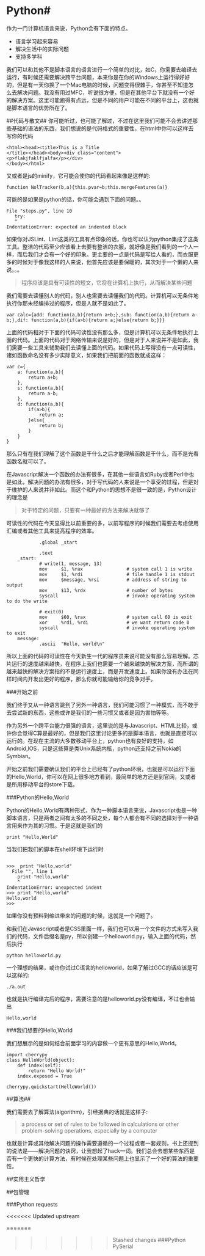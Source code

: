 # Python#

作为一门计算机语言来说，Python会有下面的特点。

 - 语言学习起来容易
 - 解决生活中的实际问题
 - 支持多学科
 
我们可以和其他不是脚本语言的语言进行一个简单的对比，如C，你需要去编译去运行，有时候还需要解决跨平台问题，本来你是在你的Windows上运行得好好的，但是有一天你换了一个Mac电脑的时候，问题变得很棘手，你甚至不知道怎么去解决问题。我没有用过MFC，听说很方便，但是在其他平台下就没有一个好的解决方案。这里可能跑得有点远，但是不同的用户可能在不同的平台上，这也就是脚本语言的优势所在了。



##代码与散文##
你可能听过，也可能了解过，不过在这里我们可能不会去讲述那些基础的语法的东西，我们想说的是代码格式的重要性，在html中你可以这样去写你的代码

	<html><head><title>This is a Title
	</title></head><body><div class="content">
	<p>flakjfaklfjalfa</p></div>
	</body></html>
	
又或者是js的minify，它可能会使你的代码看起来像是这样的:

	function NolTracker(b,a){this.pvar=b;this.mergeFeatures(a)}
	
可能的是如果是python的话，你可能会遇到下面的问题。。

    File "steps.py", line 10
       try:
       ^
    IndentationError: expected an indented block
    
如果你对JSLint、Lint这类的工具有点印象的话，你也可以认为python集成了这类工具。整洁的代码至少应该看上去要有整洁的衣服，就好像是我们看到的一个人一样，而后我们才会有一个好的印象。更主要的一点是代码是写给人看的，而衣服更多的时候对于像我这样的人来说，他首先应该是要保暖的，其次对于一个懒的人来说。。。

<blockquote>程序应该是具有可读性的短文，它将在计算机上执行，从而解决某些问题</blockquote>

我们需要去读懂别人的代码，别人也需要去读懂我们的代码。计算机可以无条件地执行你那未经编排过的程序，但是人就不是如此了。

	var calc={add: function(a,b){return a+b;},sub: function(a,b){return a-b;},dif: function(a,b){if(a>b){return a;}else{return b;}}}
	
上面的代码相对于下面的代码可读性没有那么多，但是计算机可以无条件地执行上面的代码。上面的代码对于网络传输来说是好的，但是对于人来说并不是如此，我们需要一些工具来辅助我们去读懂上面的代码。如果代码上写得没有一点可读性，诸如函数命名没有多少实际意义，如果我们把前面的函数就成这样：

	var c={
		a: function(a,b){
			return a+b;
		},
		s: function(a,b){
			return a-b;
		},
		d: function(a,b){
			if(a>b){
				return a;
			}else{
				return b;
			}
		}
	}

那么只有在我们理解了这个函数是干什么之后才能理解函数是干什么，而不是光看函数名就可以了。

在Javascript解决一个函数的办法有很多，在其他一些语言如Ruby或者Perl中也是如此，解决问题的办法有很多，对于写代码的人来说是一个享受的过程，但是对于维护的人来说并非如此。而这个和Python的思想不是很一致的是，Python设计的理念是

<blockquote>对于特定的问题，只要有一种最好的方法来解决就够了</blockquote>

可读性的代码在今天显得比以前重要的多，以前写程序的时候我们需要去考虑使用汇编或者其他工具来提高程序的效率。

                .global _start

                .text
        _start:
                # write(1, message, 13)
                mov     $1, %rax                # system call 1 is write
                mov     $1, %rdi                # file handle 1 is stdout
                mov     $message, %rsi          # address of string to output
                mov     $13, %rdx               # number of bytes
                syscall                         # invoke operating system to do the write

                # exit(0)
                mov     $60, %rax               # system call 60 is exit
                xor     %rdi, %rdi              # we want return code 0
                syscall                         # invoke operating system to exit
        message:
                .ascii  "Hello, world\n"

所以上面的代码的可读性在今天新生一代的程序员来说可能没有那么容易理解。芯片运行的速度越来越快，在程序上我们也需要一个越来越快的解决方案，而所谓的越来越快的解决方案指的不是运行速度上，而是开发速度上。如果你没有办法在同样时间内开发出更好的程序，那么你就可能输给你的竞争对手。

###开始之前

我们终于又从一种语言跳到了另外一种语言，我们可能习惯了一种模式，而不敢于去尝试新的东西，这些或许是我们的一些习惯又或者是因为害怕等等。

作为另外一个跨平台能力很强的语言，这里说的是与Javascript、HTML比较，或许你会觉得C算是最好的，但是我们这里讨论更多的是脚本语言，也就是直接可以运行的。在现在主流的大多数移动平台上，python也有良好的支持，如Android,IOS，只是这些算是类Unix系统内核，python还支持之前Nokia的Symbian。

开始之前我们需要确认我们的平台上已经有了python环境，也就是可以运行下面的Hello,World，你可以在网上很多地方看到，最简单的地方还是到官网，又或者是所用移动平台的store下载。

###Python的Hello,World

Python的Hello,World有两种形式，作为一种脚本语言来说，Javascript也是一种脚本语言，只是两者之间有太多的不同之处，每个人都会有不同的选择对于一种语言用来作为其的习惯。于是这就是我们的

    print "Hello,World"
    
当我们把我们的脚本在shell环境下运行时
<pre><code class="bash">
>>>  print "Hello,world"
  File "<stdin>", line 1
    print "Hello,world"
    ^
IndentationError: unexpected indent
>>> print "Hello,world"
Hello,world
>>>
</code></pre>

如果你没有预料到缩进带来的问题的时候，这就是一个问题了。

和我们在Javascript或者是CSS里面一样，我们也可以用一个文件的方式来写入我们的代码，文件后缀名是py，所以创建一个helloworld.py，输入上面的代码，然后执行

    python helloworld.py

一个理想的结果，或许你试过C语言的helloworld，如果了解过GCC的话应该是可以这样的:


    ./a.out
    
也就是执行编译完后的程序，需要注意的是helloworld.py没有编译，不过也会输出

    Hello,world

###我们想要的Hello,World

我们想展示的是如何结合前面学习的内容做一个更有意思的Hello,World。

	import cherrypy
	class HelloWorld(object):
    	def index(self):
        	return "Hello World!"
    	index.exposed = True

	cherrypy.quickstart(HelloWorld())
	
##算法##

我们需要去了解算法(algorithm)，引经据典的话就是这样子:

<blockquote>a process or set of rules to be followed in calculations or other problem-solving operations, especially by a computer</blockquote>

也就是计算或其他解决问题的操作需要遵循的一个过程或者一套规则，书上还提到的说法是——解决问题的诀窍，让我想起了hack一词。我们总会去想某些东西是否有一个更快的计算方法，有时候在处理某些问题上也显示了一个好的算法的重要性。

##实用主义哲学

##包管理

###Python requests

<<<<<<< Updated upstream


=======
>>>>>>> Stashed changes
###Python PySerial
